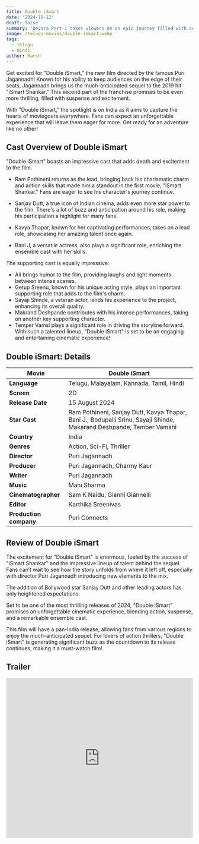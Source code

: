```yaml
---
title: Double iSmart
date: '2024-10-12'
draft: false
summary: 'Devara Part-1 takes viewers on an epic journey filled with action, drama, and stunning visuals, exploring themes of loyalty and sacrifice. Dont miss it'
image: /telugu-movies/double-ismart.webp
tags:
  - Telugu
  - Hindi
author: Harsh
---
```


Get excited for "Double iSmart," the new film directed by the famous Puri Jagannadh! Known for his ability to keep audiences on the edge of their seats, Jagannadh brings us the much-anticipated sequel to the 2019 hit "iSmart Shankar." This second part of the franchise promises to be even more thrilling, filled with suspense and excitement.

With "Double iSmart," the spotlight is on India as it aims to capture the hearts of moviegoers everywhere. Fans can expect an unforgettable experience that will leave them eager for more. Get ready for an adventure like no other!

## Cast Overview of Double iSmart

"Double iSmart" boasts an impressive cast that adds depth and excitement to the film.

- Ram Pothineni returns as the lead, bringing back his charismatic charm and action skills that made him a standout in the first movie, "iSmart Shankar." Fans are eager to see his character's journey continue.

- Sanjay Dutt, a true icon of Indian cinema, adds even more star power to the film. There's a lot of buzz and anticipation around his role, making his participation a highlight for many fans.

- Kavya Thapar, known for her captivating performances, takes on a lead role, showcasing her amazing talent once again.

- Bani J, a versatile actress, also plays a significant role, enriching the ensemble cast with her skills.

The supporting cast is equally impressive:

- Ali brings humor to the film, providing laughs and light moments between intense scenes.
- Getup Sreenu, known for his unique acting style, plays an important supporting role that adds to the film's charm.
- Sayaji Shinde, a veteran actor, lends his experience to the project, enhancing its overall quality.
- Makrand Deshpande contributes with his intense performances, taking on another key supporting character.
- Temper Vamsi plays a significant role in driving the storyline forward.
  With such a talented lineup, "Double iSmart" is set to be an engaging and entertaining cinematic experience!

## Double iSmart: Details

| **Movie**              | Double iSmart                                                                                                        |
| ---------------------- | -------------------------------------------------------------------------------------------------------------------- |
| **Language**           | Telugu, Malayalam, Kannada, Tamil, Hindi                                                                             |
| **Screen**             | 2D                                                                                                                   |
| **Release Date**       | 15 August 2024                                                                                                       |
| **Star Cast**          | Ram Pothineni, Sanjay Dutt, Kavya Thapar, Bani J., Bodupalli Srinu, Sayaji Shinde, Makarand Deshpande, Temper Vamshi |
| **Country**            | India                                                                                                                |
| **Genres**             | Action, Sci-Fi, Thriller                                                                                             |
| **Director**           | Puri Jagannadh                                                                                                       |
| **Producer**           | Puri Jagannadh, Charmy Kaur                                                                                          |
| **Writer**             | Puri Jagannadh                                                                                                       |
| **Music**              | Mani Sharma                                                                                                          |
| **Cinematographer**    | Sam K Naidu, Gianni Giannelli                                                                                        |
| **Editor**             | Karthika Sreenivas                                                                                                   |
| **Production company** | Puri Connects                                                                                                        |

## Review of Double iSmart

The excitement for "Double iSmart" is enormous, fueled by the success of "iSmart Shankar" and the impressive lineup of talent behind the sequel. Fans can’t wait to see how the story unfolds from where it left off, especially with director Puri Jagannadh introducing new elements to the mix.

The addition of Bollywood star Sanjay Dutt and other leading actors has only heightened expectations.

Set to be one of the most thrilling releases of 2024, "Double iSmart" promises an unforgettable cinematic experience, blending action, suspense, and a remarkable ensemble cast.

This film will have a pan-India release, allowing fans from various regions to enjoy the much-anticipated sequel. For lovers of action thrillers, "Double iSmart" is generating significant buzz as the countdown to its release continues, making it a must-watch film!

## Trailer

<iframe width="100%" height="430" src="https://www.youtube.com/embed/xPx1v4wMiPU?si=HjyjLHLgGi5FXmF3" frameborder="0" allow="accelerometer; autoplay; clipboard-write; encrypted-media; gyroscope; picture-in-picture; web-share" referrerpolicy="strict-origin-when-cross-origin" allowfullscreen></iframe>
